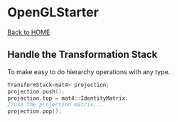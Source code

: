 # OpenGLStarter

[Back to HOME](../index.md)

## Handle the Transformation Stack

To make easy to do hierarchy operations with any type.

```cpp
TransformStack<mat4> projection;
projection.push();
projection.top = mat4::IdentityMatrix;
//use the projection matrix...
projection.pop();
```
